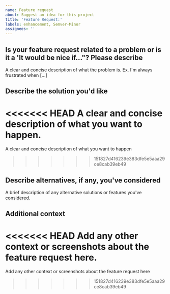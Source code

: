 ```yaml
---
name: Feature request
about: Suggest an idea for this project
title: 'Feature Request:'
labels: enhancement, Semver-Minor
assignees: ''
---
```


## Is your feature request related to a problem or is it a 'It would be nice if..."? Please describe

A clear and concise description of what the problem is. Ex. I'm always frustrated when [...]

## Describe the solution you'd like

<<<<<<< HEAD
A clear and concise description of what you want to happen.
=======
A clear and concise description of what you want to happen
>>>>>>> 151827d416239e383dfe5e5aaa29ce8cab39eb49

## Describe alternatives, if any, you've considered

A brief description of any alternative solutions or features you've considered.

## Additional context

<<<<<<< HEAD
Add any other context or screenshots about the feature request here.
=======
Add any other context or screenshots about the feature request here
>>>>>>> 151827d416239e383dfe5e5aaa29ce8cab39eb49
